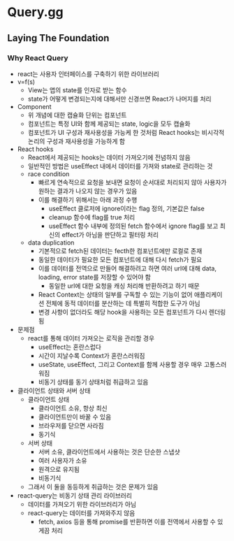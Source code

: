 # Query.gg

## Laying The Foundation

### Why React Query

- react는 사용자 인터페이스를 구축하기 위한 라이브러리
- v=f(s)
  - View는 앱의 state를 인자로 받는 함수
  - state가 어떻게 변경되는지에 대해서만 신경쓰면 React가 나머지를 처리
- Component
  - 위 개념에 대한 캡슐화 단위는 컴포넌트
  - 컴포넌트는 특정 UI와 함께 제공되는 state, logic을 모두 캡슐화
  - 컴포넌트가 UI 구성과 재사용성을 가능케 한 것처럼 React hooks는 비시각적 논리의 구성과 재사용성을 가능하게 함
- React hooks
  - React에서 제공되는 hooks는 데이터 가져오기에 전념하지 않음
  - 일반적인 방법은 useEffect 내에서 데이터를 가져와 state로 관리하는 것
  - race condition
    - 빠르게 연속적으로 요청을 보내면 요청이 순서대로 처리되지 않아 사용자가 원하는 결과가 나오지 않는 경우가 있음
    - 이를 해결하기 위해서는 아래 과정 수행
      - useEffect 클로저에 ignore이라는 flag 정의, 기본값은 false
      - cleanup 함수에 flag를 true 처리
      - useEffect 함수 내부에 정의된 fetch 함수에서 ignore flag를 보고 최신의 effect가 아님을 판단하고 필터링 처리
  - data duplication
    - 기본적으로 fetch된 데이터는 fecth한 컴포넌트에만 로컬로 존재
    - 동일한 데이터가 필요한 모든 컴포넌트에 대해 다시 fetch가 필요
    - 이를 데이터를 전역으로 만들어 해결하려고 하면 여러 url에 대해 data, loading, error state를 저장할 수 있어야 함
      - 동일한 url에 대한 요청을 캐싱 처리해 반환하려고 하기 때문
    - React Context는 상태의 일부를 구독할 수 있는 기능이 없어 애플리케이션 전체에 동적 데이터를 분산하는 데 특별히 적합한 도구가 아님
    - 변경 사항이 없더라도 해당 hook을 사용하는 모든 컴포넌트가 다시 렌더링됨
- 문제점
  - react를 통해 데이터 가져오는 로직을 관리할 경우
    - useEffect는 혼란스럽다
    - 시간이 지날수록 Context가 혼란스러워짐
    - useState, useEffect, 그리고 Context를 함께 사용할 경우 매우 고통스러워짐
    - 비동기 상태를 동기 상태처럼 취급하고 있음
- 클라이언트 상태와 서버 상태
  - 클라이언트 상태
    - 클라이언트 소유, 항상 최신
    - 클라이언트만이 바꿀 수 있음
    - 브라우저를 닫으면 사라짐
    - 동기식
  - 서버 상태
    - 서버 소유, 클라이언트에서 사용하는 것은 단순한 스냅샷
    - 여러 사용자가 소유
    - 원격으로 유지됨
    - 비동기식
  - 그래서 이 둘을 동등하게 취급하는 것은 문제가 있음
- react-query는 비동기 상태 관리 라이브러리
  - 데이터를 가져오기 위한 라이브러리가 아님
  - react-query는 데이터를 가져와주지 않음
    - fetch, axios 등을 통해 promise를 반환하면 이를 전역에서 사용할 수 있게끔 처리